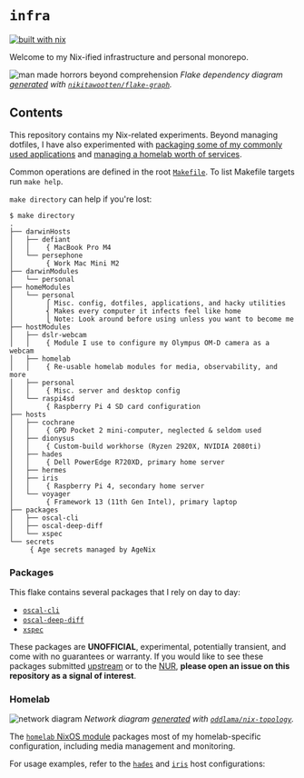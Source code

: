 # `infra`

[![built with nix](https://builtwithnix.org/badge.svg)](https://builtwithnix.org)

Welcome to my Nix-ified infrastructure and personal monorepo.

![man made horrors beyond comprehension](https://gist.githubusercontent.com/nikitawootten/a0b5b3e0afdaaa8e02ace16b955da7ec/raw/flake-graph.svg)
_Flake dependency diagram [generated](./.github/workflows/artifacts.yaml) with [`nikitawootten/flake-graph`](https://github.com/nikitawootten/flake-graph)._

## Contents

This repository contains my Nix-related experiments.
Beyond managing dotfiles, I have also experimented with [packaging some of my commonly used applications](#packages) and [managing a homelab worth of services](#homelab).

Common operations are defined in the root [`Makefile`](./Makefile).
To list Makefile targets run `make help`.

`make directory` can help if you're lost:

<!--
TODO: When I'm feeling really bored, generate automatically with a pre-commit hook
-->

```console
$ make directory
.
├── darwinHosts
│   ├── defiant
│   │    { MacBook Pro M4
│   └── persephone
│        { Work Mac Mini M2
├── darwinModules
│   └── personal
├── homeModules
│   └── personal
│        ⎧ Misc. config, dotfiles, applications, and hacky utilities
│        ⎨ Makes every computer it infects feel like home
│        ⎩ Note: Look around before using unless you want to become me
├── hostModules
│   ├── dslr-webcam
│   │    { Module I use to configure my Olympus OM-D camera as a webcam
│   ├── homelab
│   │    { Re-usable homelab modules for media, observability, and more
│   ├── personal
│   │    { Misc. server and desktop config
│   └── raspi4sd
│        { Raspberry Pi 4 SD card configuration
├── hosts
│   ├── cochrane
│   │    { GPD Pocket 2 mini-computer, neglected & seldom used
│   ├── dionysus
│   │    { Custom-build workhorse (Ryzen 2920X, NVIDIA 2080ti)
│   ├── hades
│   │    { Dell PowerEdge R720XD, primary home server
│   ├── hermes
│   ├── iris
│   │    { Raspberry Pi 4, secondary home server
│   └── voyager
│        { Framework 13 (11th Gen Intel), primary laptop
├── packages
│   ├── oscal-cli
│   ├── oscal-deep-diff
│   └── xspec
└── secrets
     { Age secrets managed by AgeNix
```

### Packages

This flake contains several packages that I rely on day to day:

- [`oscal-cli`](./packages/oscal-cli/)
- [`oscal-deep-diff`](./packages/oscal-deep-diff/)
- [`xspec`](./packages/xspec/)

These packages are **UNOFFICIAL**, experimental, potentially transient, and come with no guarantees or warranty.
If you would like to see these packages submitted [upstream](https://github.com/NixOS/nixpkgs) or to the [NUR](https://nur.nix-community.org/), **please open an issue on this repository as a signal of interest**.

### Homelab

![network diagram](https://gist.githubusercontent.com/nikitawootten/a0b5b3e0afdaaa8e02ace16b955da7ec/raw/topology.svg)
_Network diagram [generated](./.github/workflows/artifacts.yaml) with [`oddlama/nix-topology`](https://github.com/oddlama/nix-topology)._

The [`homelab` NixOS module](./hostModules/homelab/) packages most of my homelab-specific configuration, including media management and monitoring.

For usage examples, refer to the [`hades`](./hosts/hades/) and [`iris`](./hosts/iris/) host configurations:
